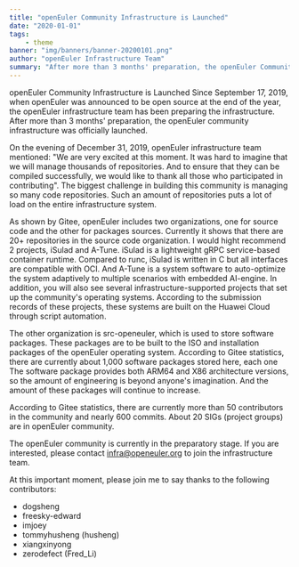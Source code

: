 ```yaml
---
title: "openEuler Community Infrastructure is Launched"
date: "2020-01-01"
tags: 
    - theme
banner: "img/banners/banner-20200101.png"
author: "openEuler Infrastructure Team"
summary: "After more than 3 months' preparation, the openEuler Community infrastructure is launched."
---
```


<ClientOnly>
  <news-newsHeader />
</ClientOnly>

<div class="markdown">

openEuler Community Infrastructure is Launched
Since September 17, 2019, when openEuler was announced to be open source at the end of the year, the openEuler infrastructure team has been preparing the infrastructure. After more than 3 months' preparation, the openEuler community infrastructure was officially launched.

On the evening of December 31, 2019, openEuler infrastructure team mentioned: "We are very excited at this moment. It was hard to imagine that we will manage thousands of repositories. And to ensure that they can be compiled successfully, we would like to thank all those who participated in contributing". The biggest challenge in building this community is managing so many code repositories. Such an amount of repositories puts a lot of load on the entire infrastructure system.

As shown by Gitee, openEuler includes two organizations, one for source code and the other for packages sources. Currently it shows that there are 20+ repositories in the source code organization. I would hight recommend 2 projects, iSulad and A-Tune. iSulad is a lightweight gRPC service-based container runtime. Compared to runc, iSulad is written in C but all interfaces are compatible with OCI. And A-Tune is a system software to auto-optimize the system adaptively to multiple scenarios with embedded AI-engine. In addition, you will also see several infrastructure-supported projects that set up the community's operating systems. According to the submission records of these projects, these systems are built on the Huawei Cloud through script automation. 

The other organization is src-openeuler, which is used to store software packages. These packages are to be built to the ISO and installation packages of the openEuler operating system. According to Gitee statistics, there are currently about 1,000 software packages stored here, each one The software package provides both ARM64 and X86 architecture versions, so the amount of engineering is beyond anyone's imagination. And the amount of these packages will continue to increase.

According to Gitee statistics, there are currently more than 50 contributors in the community and nearly 600 commits. About 20 SIGs (project groups) are in openEuler community.

The openEuler community is currently in the preparatory stage. If you are interested, please contact infra@openeuler.org to join the infrastructure team.

At this important moment, please join me to say thanks to the following contributors:

 - dogsheng
 - freesky-edward
 - imjoey
 - tommyhusheng (husheng)
 - xiangxinyong
 - zerodefect (Fred_Li)

</div>
